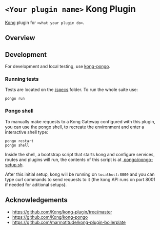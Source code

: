 # `<Your plugin name>` Kong Plugin

[Kong](https://docs.konghq.com/gateway-oss/) plugin for `<what your plugin do>`.

## Overview


## Development

For development and local testing, use [kong-pongo](https://github.com/Kong/kong-pongo).

### Running tests

Tests are located on the [/specs](./spec) folder. To run the whole suite use:

```
pongo run
```

### Pongo shell

To manually make requests to a Kong Gateway configured with this plugin, you can use the pongo shell,
to recreate the environment and enter a interactive shell type:

```
pongo restart
pongo shell
```

Inside the shell, a bootstrap script that starts kong and configure services, routes and plugins
will run, the contents of this script is at [.pongo/pongo-setup.sh](.pongo/pongo-setup.sh).

After this initial setup, kong will be running on `localhost:8000` and you can type curl commands
to send requests to it (the kong API runs on port 8001 if needed for aditional setups).

## Acknowledgements

- https://github.com/Kong/kong-plugin/tree/master
- https://github.com/Kong/kong-pongo
- https://github.com/marmotitude/kong-plugin-boilerplate
